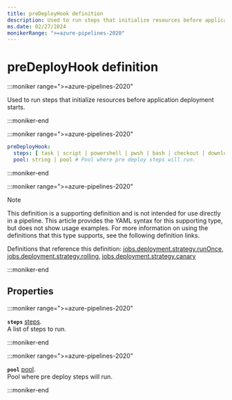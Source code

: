 ```yaml
---
title: preDeployHook definition
description: Used to run steps that initialize resources before application deployment starts.
ms.date: 02/27/2024
monikerRange: ">=azure-pipelines-2020"
---
```


# preDeployHook definition

<!-- :::description::: -->
:::moniker range=">=azure-pipelines-2020"

<!-- :::editable-content name="description"::: -->
Used to run steps that initialize resources before application deployment starts.
<!-- :::editable-content-end::: -->

:::moniker-end
<!-- :::description-end::: -->

<!-- :::syntax::: -->
:::moniker range=">=azure-pipelines-2020"

```yaml
preDeployHook:
  steps: [ task | script | powershell | pwsh | bash | checkout | download | downloadBuild | getPackage | publish | template | reviewApp ] # A list of steps to run.
  pool: string | pool # Pool where pre deploy steps will run.
```

:::moniker-end
<!-- :::syntax-end::: -->

<!-- :::parents::: -->
:::moniker range=">=azure-pipelines-2020"

> [!NOTE]
> This definition is a supporting definition and is not intended for use directly in a pipeline. This article provides the YAML syntax for this supporting type, but does not show usage examples. For more information on using the definitions that this type supports, see the following definition links.

Definitions that reference this definition: [jobs.deployment.strategy.runOnce](jobs-deployment-strategy-run-once.md), [jobs.deployment.strategy.rolling](jobs-deployment-strategy-rolling.md), [jobs.deployment.strategy.canary](jobs-deployment-strategy-canary.md)

:::moniker-end
<!-- :::parents-end::: -->

## Properties

<!-- :::properties::: -->
<!-- :::item name="steps"::: -->
:::moniker range=">=azure-pipelines-2020"

**`steps`** [steps](steps.md).<br><!-- :::editable-content name="propDescription"::: -->
A list of steps to run.
<!-- :::editable-content-end::: -->

:::moniker-end
<!-- :::item-end::: -->
<!-- :::item name="pool"::: -->
:::moniker range=">=azure-pipelines-2020"

**`pool`** [pool](pool.md).<br><!-- :::editable-content name="propDescription"::: -->
Pool where pre deploy steps will run.
<!-- :::editable-content-end::: -->

:::moniker-end
<!-- :::item-end::: -->
<!-- :::properties-end::: -->

<!-- :::remarks::: -->
<!-- :::editable-content name="remarks"::: -->
<!-- :::editable-content-end::: -->
<!-- :::remarks-end::: -->

<!-- :::examples::: -->
<!-- :::editable-content name="examples"::: -->
<!-- :::editable-content-end::: -->
<!-- :::examples-end::: -->

<!-- :::see-also::: -->
<!-- :::editable-content name="seeAlso"::: -->
<!-- :::editable-content-end::: -->
<!-- :::see-also-end::: -->